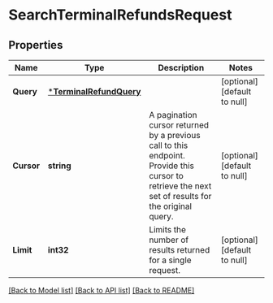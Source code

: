 # SearchTerminalRefundsRequest

## Properties

 Name       | Type                                               | Description                                                                                                                                       | Notes                        
------------|----------------------------------------------------|---------------------------------------------------------------------------------------------------------------------------------------------------|------------------------------
 **Query**  | [***TerminalRefundQuery**](TerminalRefundQuery.md) |                                                                                                                                                   | [optional] [default to null] 
 **Cursor** | **string**                                         | A pagination cursor returned by a previous call to this endpoint. Provide this cursor to retrieve the next set of results for the original query. | [optional] [default to null] 
 **Limit**  | **int32**                                          | Limits the number of results returned for a single request.                                                                                       | [optional] [default to null] 

[[Back to Model list]](../README.md#documentation-for-models) [[Back to API list]](../README.md#documentation-for-api-endpoints) [[Back to README]](../README.md)

